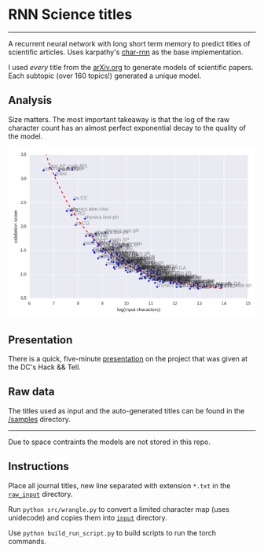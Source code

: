 # RNN Science titles
--------------------------------
A recurrent neural network with long short term memory to predict titles of scientific articles. Uses karpathy's [char-rnn](https://github.com/karpathy/char-rnn) as the base implementation. 

I used _every_ title from the [arXiv.org](http://arxiv.org/) to generate models of scientific papers. Each subtopic (over 160 topics!) generated a unique model. 
## Analysis

Size matters. The most important takeaway is that the log of the raw character count has an almost perfect exponential decay to the quality of the model.

![](figures/validation_vs_input.png)

## Presentation

There is a quick, five-minute [presentation](http://thoppe.github.io/RNN_science_titles/HnT_RNN_arXiv.html) on the project that was given at the DC's Hack && Tell.

## Raw data

The titles used as input and the auto-generated titles can be found in the [/samples](/samples) directory.

----------------------------------

Due to space contraints the models are not stored in this repo.

## Instructions

Place all journal titles, new line separated with extension `*.txt` in the [`raw_input`](/raw_input) directory.

Run `python src/wrangle.py` to convert a limited character map (uses unidecode) and copies them into [`input`](/input) directory.

Use `python build_run_script.py` to build scripts to run the torch commands.






